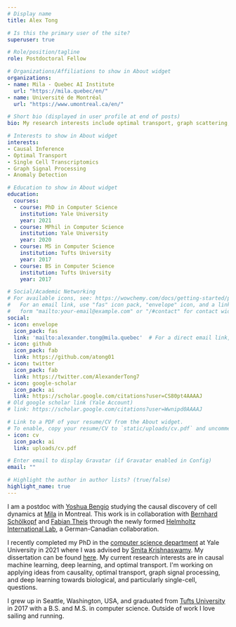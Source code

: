 ```yaml
---
# Display name
title: Alex Tong

# Is this the primary user of the site?
superuser: true

# Role/position/tagline
role: Postdoctoral Fellow

# Organizations/Affiliations to show in About widget
organizations:
- name: Mila - Quebec AI Institute
  url: "https://mila.quebec/en/"
- name: Université de Montréal
  url: "https://www.umontreal.ca/en/"

# Short bio (displayed in user profile at end of posts)
bio: My research interests include optimal transport, graph scattering, and normalizing flows.

# Interests to show in About widget
interests:
- Causal Inference
- Optimal Transport
- Single Cell Transcriptomics
- Graph Signal Processing
- Anomaly Detection

# Education to show in About widget
education:
  courses:
  - course: PhD in Computer Science
    institution: Yale University
    year: 2021
  - course: MPhil in Computer Science
    institution: Yale University
    year: 2020
  - course: MS in Computer Science
    institution: Tufts University
    year: 2017
  - course: BS in Computer Science
    institution: Tufts University
    year: 2017

# Social/Academic Networking
# For available icons, see: https://wowchemy.com/docs/getting-started/page-builder/#icons
#   For an email link, use "fas" icon pack, "envelope" icon, and a link in the
#   form "mailto:your-email@example.com" or "/#contact" for contact widget.
social:
- icon: envelope
  icon_pack: fas
  link: 'mailto:alexander.tong@mila.quebec'  # For a direct email link, use "mailto:test@example.org".
- icon: github
  icon_pack: fab
  link: https://github.com/atong01
- icon: twitter
  icon_pack: fab
  link: https://twitter.com/AlexanderTong7
- icon: google-scholar
  icon_pack: ai
  link: https://scholar.google.com/citations?user=CS80pt4AAAAJ
# Old google scholar link (Yale Account)
# link: https://scholar.google.com/citations?user=Wwnipd0AAAAJ

# Link to a PDF of your resume/CV from the About widget.
# To enable, copy your resume/CV to `static/uploads/cv.pdf` and uncomment the lines below.
- icon: cv
  icon_pack: ai
  link: uploads/cv.pdf

# Enter email to display Gravatar (if Gravatar enabled in Config)
email: ""

# Highlight the author in author lists? (true/false)
highlight_name: true
---
```


I am a postdoc with [Yoshua Bengio](https://https://yoshuabengio.org) studying
the causal discovery of cell dynamics at [Mila](https://mila.quebec/en/) in
Montreal. This work is in collaboration with [Bernhard
Schölkopf](https://www.is.mpg.de/~bs) and [Fabian
Theis](https://www.helmholtz-muenchen.de/icb/institute/staff/staff/ma/2494/index.html)
through the newly formed [Helmholtz International Lab](https://www.helmholtz.ai/themenmenue/our-research/helmholtz-international-labs/index.html), a German-Canadian
collaboration.

I recently completed my PhD in the [computer science department](https://cpsc.yale.edu) at Yale University in 2021 where I was advised by [Smita Krishnaswamy](https://www.krishnaswamylab.org). My dissertation can be found [here](files/Alexander_Tong_Thesis.pdf).
My current research interests are in causal machine learning, deep learning, and optimal transport. 
I'm working on applying ideas from causality, optimal transport, graph signal processing, and deep learning towards biological, and particularly single-cell, questions. 

I grew up in Seattle, Washington, USA, and graduated from [Tufts University](https://www.tufts.edu) in 2017 with a B.S. and M.S. in computer science. Outside of work I love sailing and running.

